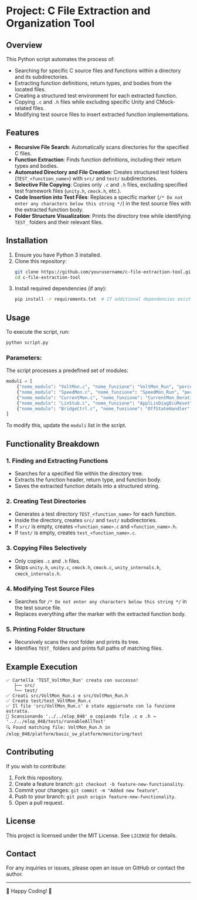# Project: C File Extraction and Organization Tool

## Overview
This Python script automates the process of:
- Searching for specific C source files and functions within a directory and its subdirectories.
- Extracting function definitions, return types, and bodies from the located files.
- Creating a structured test environment for each extracted function.
- Copying `.c` and `.h` files while excluding specific Unity and CMock-related files.
- Modifying test source files to insert extracted function implementations.

## Features
- **Recursive File Search**: Automatically scans directories for the specified C files.
- **Function Extraction**: Finds function definitions, including their return types and bodies.
- **Automated Directory and File Creation**: Creates structured test folders (`TEST_<function_name>`) with `src/` and `test/` subdirectories.
- **Selective File Copying**: Copies only `.c` and `.h` files, excluding specified test framework files (`unity.h`, `cmock.h`, etc.).
- **Code Insertion into Test Files**: Replaces a specific marker (`/* Do not enter any characters below this string */`) in the test source files with the extracted function body.
- **Folder Structure Visualization**: Prints the directory tree while identifying `TEST_` folders and their relevant files.

## Installation
1. Ensure you have Python 3 installed.
2. Clone this repository:
   ```sh
   git clone https://github.com/yourusername/c-file-extraction-tool.git
   cd c-file-extraction-tool
   ```
3. Install required dependencies (if any):
   ```sh
   pip install -r requirements.txt  # If additional dependencies exist
   ```

## Usage
To execute the script, run:
```sh
python script.py
```

### Parameters:
The script processes a predefined set of modules:
```python
moduli = [
    {"nome_modulo": "VoltMon.c", "nome_funzione": "VoltMon_Run", "percorso": PATH},
    {"nome_modulo": "SpeedMon.c", "nome_funzione": "SpeedMon_Run", "percorso": PATH},
    {"nome_modulo": "CurrentMon.c", "nome_funzione": "CurrentMon_Derating", "percorso": PATH},
    {"nome_modulo": "LinStub.c", "nome_funzione": "ApplLinDiagEcuReset", "percorso": PATH},
    {"nome_modulo": "BridgeCtrl.c", "nome_funzione": "OffStateHandler", "percorso": PATH}
]
```
To modify this, update the `moduli` list in the script.

## Functionality Breakdown
### 1. **Finding and Extracting Functions**
- Searches for a specified file within the directory tree.
- Extracts the function header, return type, and function body.
- Saves the extracted function details into a structured string.

### 2. **Creating Test Directories**
- Generates a test directory `TEST_<function_name>` for each function.
- Inside the directory, creates `src/` and `test/` subdirectories.
- If `src/` is empty, creates `<function_name>.c` and `<function_name>.h`.
- If `test/` is empty, creates `test_<function_name>.c`.

### 3. **Copying Files Selectively**
- Only copies `.c` and `.h` files.
- Skips `unity.h`, `unity.c`, `cmock.h`, `cmock.c`, `unity_internals.h`, `cmock_internals.h`.

### 4. **Modifying Test Source Files**
- Searches for `/* Do not enter any characters below this string */` in the test source file.
- Replaces everything after the marker with the extracted function body.

### 5. **Printing Folder Structure**
- Recursively scans the root folder and prints its tree.
- Identifies `TEST_` folders and prints full paths of matching files.

## Example Execution
```
✅ Cartella 'TEST_VoltMon_Run' creata con successo!
   ├── src/
   └── test/
✅ Creati src/VoltMon_Run.c e src/VoltMon_Run.h
✅ Creato test/test_VoltMon_Run.c
✅ Il file 'src/VoltMon_Run.c' è stato aggiornato con la funzione estratta.
📂 Scansionando '../../elop_048' e copiando file .c e .h → '../../elop_048/tests/runnableAllTest'
🔍 Found matching file: VoltMon_Run.h in /elop_048/platform/basic_sw_platform/monitoring/test
```

## Contributing
If you wish to contribute:
1. Fork this repository.
2. Create a feature branch: `git checkout -b feature-new-functionality`.
3. Commit your changes: `git commit -m "Added new feature"`.
4. Push to your branch: `git push origin feature-new-functionality`.
5. Open a pull request.

## License
This project is licensed under the MIT License. See `LICENSE` for details.

## Contact
For any inquiries or issues, please open an issue on GitHub or contact the author.

---
🚀 Happy Coding! 🚀



